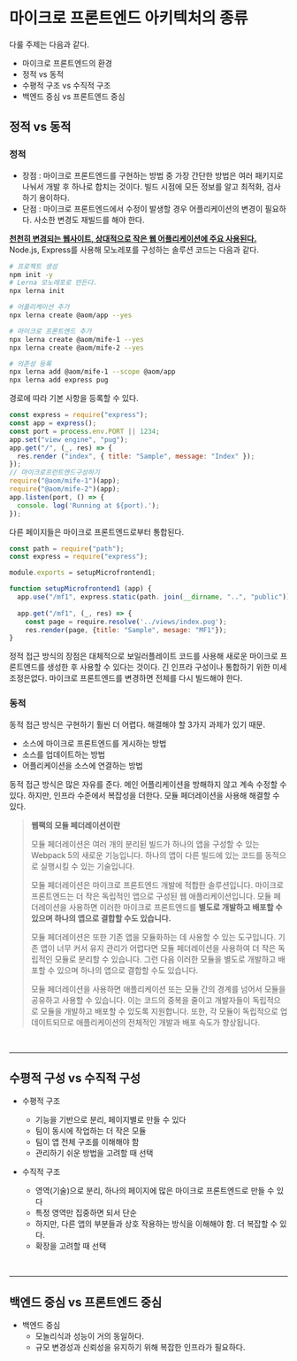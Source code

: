 # 마이크로 프론트엔드 아키텍처의 종류

다룰 주제는 다음과 같다.

- 마이크로 프론트엔드의 환경
- 정적 vs 동적
- 수평적 구조 vs 수직적 구조
- 백엔드 중심 vs 프론트엔드 중심

## 정적 vs 동적

### 정적

- 장점 : 마이크로 프론트엔드를 구현하는 방법 중 가장 간단한 방법은 여러 패키지로 나눠서 개발 후 하나로 합치는 것이다. 빌드 시점에 모든 정보를 알고 최적화, 검사하기 용이하다.
- 단점 : 마이크로 프론트엔드에서 수정이 발생할 경우 어플리케이션의 변경이 필요하다. 사소한 변경도 재빌드를 해야 한다.  

**<u>천천히 변경되는 웹사이트, 상대적으로 작은 웹 어플리케이션에 주요 사용된다.</u>** Node.js, Express를 사용해 모노레포를 구성하는 솔루션 코드는 다음과 같다.

```bash
# 프로젝트 생성
npm init -y
# Lerna 모노레포로 만든다.
npx lerna init

# 어플리케이션 추가
npx lerna create @aom/app --yes

# 마이크로 프론트엔드 추가
npx lerna create @aom/mife-1 --yes
npx lerna create @aom/mife-2 --yes

# 의존성 등록
npx lerna add @aom/mife-1 --scope @aom/app
npx lerna add express pug
```

경로에 따라 기본 사항을 등록할 수 있다.

```js
const express = require("express");
const app = express();
const port = process.env.PORT || 1234;
app.set("view engine", "pug");
app.get("/", (_, res) => {
  res.render ("index", { title: "Sample", message: "Index" });
});
// 마이크로프런트엔드구성하기
require("@aom/mife-1")(app); 
require("@aom/mife-2")(app);
app.listen(port, () => {
  console. log('Running at ${port).');
});
```

다른 페이지들은 마이크로 프론트엔드로부터 통합된다.

```js
const path = require("path");
const express = require("express");

module.exports = setupMicrofrontend1;

function setupMicrofrontend1 (app) {
  app.use("/mf1", express.static(path. join(__dirname, "..", "public")));
  
  app.get("/mf1", (_, res) => {
    const page = require.resolve('../views/index.pug');
    res.render(page, {title: "Sample", mesage: "MF1"});
}
```

정적 접근 방식의 장점은 대체적으로 보일러플레이트 코드를 사용해 새로운 마이크로 프론트엔드를 생성한 후 사용할 수 있다는 것이다. 긴 인프라 구성이나 통합하기 위한 미세 조정은없다. 마이크로 프론트엔드를 변경하면 전체를 다시 빌드해야 한다.

### 동적

동적 접근 방식은 구현하기 훨씬 더 어렵다. 해결해야 할 3가지 과제가 있기 때문.

- 소스에 마이크로 프론트엔드를 게시하는 방법
- 소스를 업데이트하는 방법
- 어플리케이션을 소스에 연결하는 방법  

동적 접근 방식은 많은 자유를 준다. 메인 어플리케이션을 방해하지 않고 계속 수정할 수 있다. 하지만, 인프라 수준에서 복잡성을 더한다. 모듈 페더레이션을 사용해 해결할 수 있다.

> **웹팩의 모듈 페더레이션이란**  
>
> 모듈 페더레이션은 여러 개의 분리된 빌드가 하나의 앱을 구성할 수 있는 Webpack 5의 새로운 기능입니다. 하나의 앱이 다른 빌드에 있는 코드를 동적으로 실행시킬 수 있는 기술입니다.
>
> 모듈 페더레이션은 마이크로 프론트엔드 개발에 적합한 솔루션입니다. 마이크로 프론트엔드는 더 작은 독립적인 앱으로 구성된 웹 애플리케이션입니다. 모듈 페더레이션을 사용하면 이러한 마이크로 프론트엔드를 **별도로 개발하고 배포할 수 있으며 하나의 앱으로 결합할 수도 있습니다.**
>
> 모듈 페더레이션은 또한 기존 앱을 모듈화하는 데 사용할 수 있는 도구입니다. 기존 앱이 너무 커서 유지 관리가 어렵다면 모듈 페더레이션을 사용하여 더 작은 독립적인 모듈로 분리할 수 있습니다. 그런 다음 이러한 모듈을 별도로 개발하고 배포할 수 있으며 하나의 앱으로 결합할 수도 있습니다.
>
> 모듈 페더레이션을 사용하면 애플리케이션 또는 모듈 간의 경계를 넘어서 모듈을 공유하고 사용할 수 있습니다. 이는 코드의 중복을 줄이고 개발자들이 독립적으로 모듈을 개발하고 배포할 수 있도록 지원합니다. 또한, 각 모듈이 독립적으로 업데이트되므로 애플리케이션의 전체적인 개발과 배포 속도가 향상됩니다.

<br />

---

## 수평적 구성 vs 수직적 구성

- 수평적 구조
  - 기능을 기반으로 분리, 페이지별로 만들 수 있다
  - 팀이 동시에 작업하는 더 작은 모듈
  - 팀이 앱 전체 구조를 이해해야 함
  - 관리하기 쉬운 방법을 고려할 때 선택

- 수직적 구조
  - 영역(기술)으로 분리, 하나의 페이지에 많은 마이크로 프론트엔드로 만들 수 있다
  - 특정 영역만 집중하면 되서 단순
  - 하지만, 다른 앱의 부분들과 상호 작용하는 방식을 이해해야 함. 더 복잡할 수 있다.
  - 확장을 고려할 때 선택

<br />

---

## 백엔드 중심 vs 프론트엔드 중심

- 백엔드 중심
  - 모놀리식과 성능이 거의 동일하다.
  - 규모 변경성과 신뢰성을 유지하기 위해 복잡한 인프라가 필요하다.